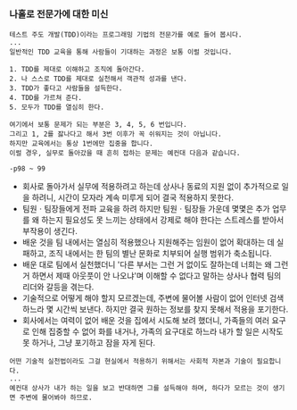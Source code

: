 ### 나홀로 전문가에 대한 미신

```
테스트 주도 개발(TDD)이라는 프로그래밍 기법의 전문가를 예로 들어 봅시다.
...
일반적인 TDD 교육을 통해 사람들이 기대하는 과정은 보통 이럴 것입니다.

1. TDD를 제대로 이해하고 조직에 돌아간다.
2. 나 스스로 TDD를 제대로 실천해서 객관적 성과를 낸다.
3. TDD가 좋다고 사람들을 설득한다.
4. TDD를 가르쳐 준다.
5. 모두가 TDD를 열심히 한다.

여기에서 보통 문제가 되는 부분은 3, 4, 5, 6 번입니다.
그리고 1, 2를 잟나다고 해서 3번 이후가 꼭 쉬워지는 것이 아닙니다.
하지만 교육에서는 통상 1번에만 집중을 합니다.
이럴 경우, 실무로 돌아갔을 때 흔히 접하는 문제는 예컨대 다음과 같습니다.

-p98 ~ 99
```

- 회사로 돌아가서 실무에 적용하려고 하는데 상사나 동료의 지원 없이 추가적으로 일을 하려니, 시간이 모자라 계속 미루게 되어 결국 적용하지 못한다.
- 팀원ㆍ팀장들에게 전파 교육을 하려 하지만 팀원ㆍ팀장들 가운데 몇몇은 추가 업무를 왜 하는지 필요성도 못 느끼는 상태에서 강제로 해야 한다는 스트레스를 받아서 부작용이 생긴다.
- 배운 것을 팀 내에서는 열심히 적용했으나 지원해주는 임원이 없어 확대하는 데 실패하고, 조직 내에서는 한 팀의 별난 문화로 치부되어 실행 범위가 축소됩니다.
- 배운 대로 팀에서 실천했더니 '다른 부서는 그런 거 없이도 잘하는데 너희는 왜 그런 거 하면서 제때 아웃풋이 안 나오냐'며 이해할 수 없다고 말하는 상사나 협력 팀의 리더와 갈등을 겪는다.
- 기술적으로 어떻게 해야 할지 모르겠는데, 주변에 물어볼 사람이 없어 인터넷 검색하느라 몇 시간씩 보낸다. 하지만 결국 원하는 정보를 찾지 못해서 적용을 포기한다.
- 회사에서는 여력이 없어 배운 것을 집에서 시도해 보려 했더니, 가족들의 여러 요구로 인해 집중할 수 없어 화를 내거나, 가족의 요구대로 하느라 내가 할 일은 시작도 못 하거나, 그냥 포기하고 잠을 자게 된다.

```
어떤 기술적 실천법이라도 그걸 현실에서 적용하기 위해서는 사회적 자본과 기술이 필요합니다.
...
예컨대 상사가 내가 하는 일을 보고 반대하면 그를 설득해야 하며, 하다가 모르는 것이 생기면 주변에 물어봐야 하므로.
```